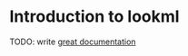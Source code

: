 # Introduction to lookml

TODO: write [great documentation](http://jacobian.org/writing/what-to-write/)
